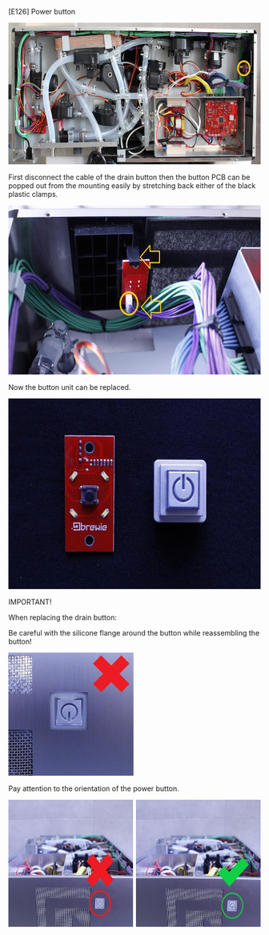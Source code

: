 \[E126\] Power button

<img src="./E126 - Power button//media/image1.jpg" style="width:6.26042in;height:2.94792in" />

First disconnect the cable of the drain button then the button PCB can
be popped out from the mounting easily by stretching back either of the
black plastic clamps.

<img src="./E126 - Power button//media/image4.jpg" style="width:6.26042in;height:3.52083in" alt="C:\Users\Máté\AppData\Local\Microsoft\Windows\INetCache\Content.Word\E126 clamps and cable.jpg" />

Now the button unit can be replaced.

<img src="./E126 - Power button//media/image2.jpg" style="width:6.26042in;height:3.96875in" />

IMPORTANT!

When replacing the drain button:

Be careful with the silicone flange around the button while reassembling
the button!

<img src="./E126 - Power button//media/image3.jpg" style="width:2.6063in;height:2.55906in" alt="C:\Users\Máté\Desktop\Service Manual for BREWIE+\3.9. Hibakódok szerinti szerelési utasítások\Új képek\E126 flange.jpg" />

Pay attention to the orientation of the power button.

<img src="./E126 - Power button//media/image5.jpg" style="width:6.27014in;height:2.64588in" alt="C:\Users\Máté\Desktop\Service Manual for BREWIE+\3.9. Hibakódok szerinti szerelési utasítások\Új képek\E126 good no good.jpg" />
